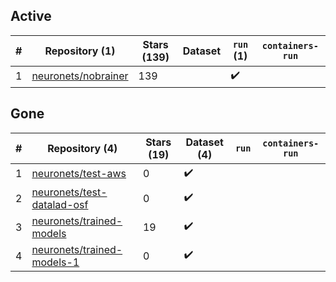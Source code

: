 ## Active
| # | Repository (1) | Stars (139) | Dataset | `run` (1) | `containers-run` |
| --- | --- | --- | --- | --- | --- |
| 1 | [neuronets/nobrainer](https://github.com/neuronets/nobrainer) | 139 |  | :heavy_check_mark: |  |

## Gone
| # | Repository (4) | Stars (19) | Dataset (4) | `run` | `containers-run` |
| --- | --- | --- | --- | --- | --- |
| 1 | [neuronets/test-aws](https://github.com/neuronets/test-aws) | 0 | :heavy_check_mark: |  |  |
| 2 | [neuronets/test-datalad-osf](https://github.com/neuronets/test-datalad-osf) | 0 | :heavy_check_mark: |  |  |
| 3 | [neuronets/trained-models](https://github.com/neuronets/trained-models) | 19 | :heavy_check_mark: |  |  |
| 4 | [neuronets/trained-models-1](https://github.com/neuronets/trained-models-1) | 0 | :heavy_check_mark: |  |  |
